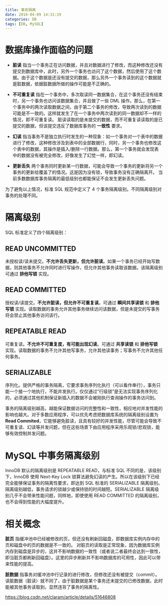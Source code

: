 ```yaml
---
title: 事务隔离
date: 2018-04-09 14:31:19
categories: DB
tags: [DB, MySQL]
---
```

# 数据库操作面临的问题
* **脏读**
指当一个事务正在访问数据，并且对数据进行了修改，而这种修改还没有提交到数据库中，此时，另外一个事务也访问了这个数据，然后使用了这个数据。由于这个数据是还没有提交的数据，那么另外一个事务读到的这个数据就是脏数据，依据脏数据所做的操作可能是不正确的。

* **不可重复读**
指在一个事务中，多次取读同一数据集合，在这个事务还没有结束时，另一个事务也访问该数据集合，并且做了一些 DML 操作。那么，在第一个事务中的两次读取数据之间，由于第二个事务的修改，导致两次读到的数据可能是不一致的。这样就发生了在一个事务中两次读到的同一数据却不一样的情况，即不可重复读。
脏读读取的是未提交的数据，而不可重复读读取的是已提交的数据，但该提交违反了数据库事务的 **一致性** 要求。

* **幻读**
指当事务不是独立执行时发生的一种现象：如一个事务对一个表中的数据进行了修改，这种修改涉及到表中的全部数据行，同时，另一个事务也修改这个表中的数据，其操作是插入/删除一行数据。那么，第一个事务就会发现表中的数据没有被完全修改，好像发生了幻觉一样，即幻读。

* **更新丢失**
两个事务同时更新某一行数据，可能会导致一个事务的更新将另一个事务的更新给覆盖了的情况。这是因为没有锁，导致事务没有正确隔离开。
当前多数数据库事务隔离的最低级别也都能保证不会发生更新丢失问题。

为了避免以上情况，标准 SQL 规范中定义了 4 个事务隔离级别。不同隔离级别对事务的处理不同。

# 隔离级别
SQL 标准定义了四个隔离级别：
## READ UNCOMMITTED
未授权读/读未提交。**不允许丢失更新，但允许脏读**。如果一个事务已经开始写数据，则其他事务不允许同时进行写操作，但允许其他事务读取该数据。该隔离级别可通过 **排他写锁** 实现。

## READ COMMITTED
授权读/读提交。**不允许脏读，但允许不可重复读**。可通过 **瞬间共享读锁** 和 **排他写锁** 实现。读取数据的事务允许其他事务继续访问该数据，但是未提交的写事务将会禁止其他事务访问该行。

## REPEATABLE READ
可重复读。**不允许不可重复度，有可能出现幻读**。可通过 **共享读锁** 和 **排他写锁** 实现。读取数据的事务不允许其他写事务，允许其他读事务；写事务不允许其他任何事务。

## SERIALIZABLE
序列化。提供严格的事务隔离，它要求事务序列化执行（可以看作串行），事务只能一个接一个地执行，不能并发执行。仅仅通过“行级锁”是无法实现事务序列化的，必须通过其他机制保证新插入的数据不会被刚执行查询操作的事务访问到。

事务的隔离级别越高，越能保证数据访问的完整性和一致性，相应地对并发性能的影响也越大。对于多数应用程序，可以优先考虑把数据库系统的隔离级别设置为 **Read Commited**，它能够避免脏读，且具有较好的并发性能，尽管可能会导致不可重复读、幻读等并发问题，但在这些场景下由应用程序采用乐观锁/悲观锁，能够有效控制并发问题。

# MySQL 中事务隔离级别
InnoDB 默认的隔离级别是 REPEATABLE READ，与标准 SQL 不同的是，该级别下，InnoDB 使用 Next-Key Lock 锁算法避免幻读的产生。所以在该级别下已经完全能够保证事务的隔离性要求，即达到 SQL 标准的 SERIALIZABLE 隔离级别。
隔离级别越低，事务请求的锁越少或保持锁的时间越短。SERIALIZABLE 隔离级别几乎不会带来性能问题，同样地，即使使用 READ COMMITTED 的隔离级别，也不会得到性能的大幅度提升。


# 相关概念
**脏页**
指缓冲池中已经被修改的页，但还没有刷新回磁盘，即数据库实例内存中的页和磁盘中的页的数据是不一致的。
对脏页的读取是正常现象，因为数据库实例内存到磁盘是异步的，这并不影响数据的一致性（或者说二者最终会达到一致性，即当脏页都刷新回磁盘）。这里的异步刷新并不影响数据库的可用性，因此可以带来性能的提高。

**脏数据**
指事务对缓冲池中行记录的进行修改，但修改还没有被提交（commit）。
读脏数据（脏读）就不同了，由于脏数据是某个事务还未提交的已修改数据，此时能被其他事务读取到，显然违背了事务的隔离性。

https://blog.csdn.net/claram/article/details/51646808